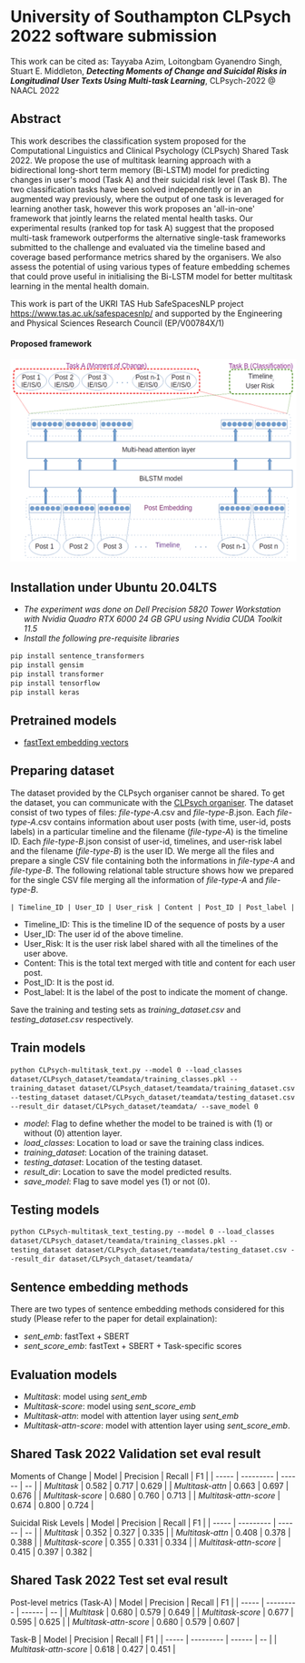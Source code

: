 # University of Southampton CLPsych 2022 software submission

This work can be cited as:
Tayyaba Azim, Loitongbam Gyanendro Singh, Stuart E. Middleton,
__*Detecting Moments of Change and Suicidal Risks in Longitudinal User Texts Using Multi-task Learning*__,
CLPsych-2022 @ NAACL 2022

## Abstract
This work describes the classification system proposed for the Computational Linguistics and Clinical Psychology (CLPsych) Shared Task 2022. We propose the use of multitask learning approach with a bidirectional long-short term memory (Bi-LSTM) model for predicting changes in user's mood (Task A) and their suicidal risk level (Task B). The two classification tasks have been solved independently or in an augmented way previously, where the output of one task is leveraged for learning another task, however this work proposes an 'all-in-one' framework that jointly learns the related mental health tasks. Our experimental results (ranked top for task A) suggest that the proposed multi-task framework outperforms the alternative single-task frameworks submitted to the challenge and evaluated via the timeline based and coverage based performance metrics shared by the organisers. We also assess the potential of using various types of feature embedding schemes that could prove useful in initialising the Bi-LSTM model for better multitask learning in the mental health domain.


This work is part of the UKRI TAS Hub SafeSpacesNLP project https://www.tas.ac.uk/safespacesnlp/ and supported by the Engineering and Physical Sciences Research Council (EP/V00784X/1)

<h4>Proposed framework</h4>
<img src="https://github.com/stuartemiddleton/uos_clpsych/blob/main/image/Pipeline.png" alt="Framework">
<br>

## Installation under Ubuntu 20.04LTS 
+ *The experiment was done on Dell Precision 5820 Tower Workstation with Nvidia Quadro RTX 6000 24 GB GPU using Nvidia CUDA Toolkit 11.5*
+ *Install the following pre-requisite libraries*
```
pip install sentence_transformers
pip install gensim
pip install transformer
pip install tensorflow
pip install keras
```



## Pretrained models
+ [fastText embedding vectors](https://dl.fbaipublicfiles.com/fasttext/vectors-english/wiki-news-300d-1M.vec.zip)

## Preparing dataset
The dataset provided by the CLPsych organiser cannot be shared. To get the dataset, you can communicate with the [CLPsych organiser](https://clpsych.org/). The dataset consist of two types of files: *file-type-A*.csv and *file-type-B*.json. Each *file-type-A*.csv contains information about user posts (with time, user-id, posts labels) in a particular timeline and the filename (*file-type-A*) is the timeline ID. Each *file-type-B*.json consist of user-id, timelines, and user-risk label and the filename (*file-type-B*) is the user ID. We merge all the files and prepare a single CSV file containing both the informations in *file-type-A* and *file-type-B*. The following relational table structure shows how we prepared for the single CSV file merging all the information of *file-type-A* and *file-type-B*.

```
| Timeline_ID | User_ID | User_risk | Content | Post_ID | Post_label |
```

- Timeline_ID: This is the timeline ID of the sequence of posts by a user
- User_ID: The user id of the above timeline.
- User_Risk: It is the user risk label shared with all the timelines of the user above.
- Content: This is the total text merged with title and content for each user post.
- Post_ID: It is the post id.
- Post_label: It is the label of the post to indicate the moment of change.

Save the training and testing sets as *training_dataset.csv* and *testing_dataset.csv* respectively.

## Train models
```
python CLPsych-multitask_text.py --model 0 --load_classes dataset/CLPsych_dataset/teamdata/training_classes.pkl --training_dataset dataset/CLPsych_dataset/teamdata/training_dataset.csv --testing_dataset dataset/CLPsych_dataset/teamdata/testing_dataset.csv --result_dir dataset/CLPsych_dataset/teamdata/ --save_model 0
```
+ *model*: Flag to define whether the model to be trained is with (1) or without (0) attention layer.
+ *load_classes*: Location to load or save the training class indices.
+ *training_dataset*: Location of the training dataset.
+ *testing_dataset*: Location of the testing dataset.
+ *result_dir*: Location to save the model predicted results.
+ *save_model*: Flag to save model yes (1) or not (0).


## Testing models

```
python CLPsych-multitask_text_testing.py --model 0 --load_classes dataset/CLPsych_dataset/teamdata/training_classes.pkl --testing_dataset dataset/CLPsych_dataset/teamdata/testing_dataset.csv --result_dir dataset/CLPsych_dataset/teamdata/
```

## Sentence embedding methods
There are two types of sentence embedding methods considered for this study (Please refer to the paper for detail explaination):
+ *sent_emb*: fastText + SBERT 
+ *sent_score_emb*: fastText + SBERT + Task-specific scores

## Evaluation models
+ *Multitask*: model using *sent_emb* 
+ *Multitask-score*: model using *sent_score_emb* 
+ *Multitask-attn*: model with attention layer using *sent_emb*
+ *Multitask-attn-score*: model with attention layer using *sent_score_emb*. 

## Shared Task 2022 Validation set eval result

Moments of Change 
| Model | Precision | Recall | F1 |
| ----- | --------- | ------ | -- |
| *Multitask*	| 0.582	| 0.717	| 0.629	| 
| *Multitask-attn*	| 0.663	| 0.697	| 0.676	| 
| *Multitask-score*	| 0.680	| 0.760	| 0.713	| 
| *Multitask-attn-score*	| 0.674	| 0.800	| 0.724	| 




Suicidal Risk Levels
| Model | Precision | Recall | F1 |
| ----- | --------- | ------ | -- |
| *Multitask*	| 0.352	| 0.327	| 0.335	| 
| *Multitask-attn*	|  0.408	| 0.378	| 0.388	| 
| *Multitask-score*	|  0.355	| 0.331	| 0.334	| 
| *Multitask-attn-score*	| 0.415	| 0.397	| 0.382	| 


## Shared Task 2022 Test set eval result

Post-level metrics (Task-A)
| Model | Precision | Recall | F1 |
| ----- | --------- | ------ | -- |
| *Multitask*	| 0.680	| 0.579	| 0.649	| 
| *Multitask-score*	| 0.677	| 0.595	| 0.625	| 
| *Multitask-attn-score*	| 0.680	| 0.579	| 0.607	| 


Task-B
| Model | Precision | Recall | F1 |
| ----- | --------- | ------ | -- |
| *Multitask-attn-score*	| 0.618	| 0.427	| 0.451	| 



